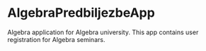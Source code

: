 # AlgebraPredbiljezbeApp
Algebra application for Algebra university. This app contains user registration for Algebra seminars.
